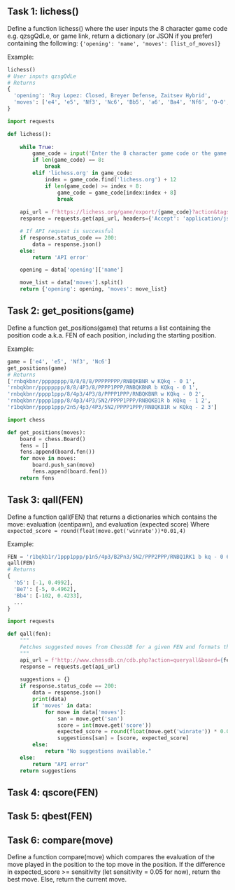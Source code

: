 ## Task 1: lichess()
Define a function lichess() where the user inputs the 8 character game code e.g. qzsgQdLe, or game link, return a dictionary (or JSON if you prefer) containing the following: `{'opening': 'name', 'moves': [list_of_moves]}`

Example:
```python
lichess()
# User inputs qzsgQdLe
# Returns
{
  'opening': 'Ruy Lopez: Closed, Breyer Defense, Zaitsev Hybrid',
  'moves': ['e4', 'e5', 'Nf3', 'Nc6', 'Bb5', 'a6', 'Ba4', 'Nf6', 'O-O', ...]
}
```
```python
import requests

def lichess():
    
    while True:
        game_code = input('Enter the 8 character game code or the game URL: ')
        if len(game_code) == 8:
            break
        elif 'lichess.org' in game_code:
            index = game_code.find('lichess.org') + 12
            if len(game_code) >= index + 8: 
                game_code = game_code[index:index + 8]
                break
    
    api_url = f'https://lichess.org/game/export/{game_code}?action&tags=false&clocks=false&evals=false&division=false'
    response = requests.get(api_url, headers={'Accept': 'application/json'})

    # If API request is successful
    if response.status_code == 200:
        data = response.json()
    else:
        return 'API error'

    opening = data['opening']['name']

    move_list = data['moves'].split()
    return {'opening': opening, 'moves': move_list}
```
## Task 2: get_positions(game)
Define a function get_positions(game) that returns a list containing the position code a.k.a. FEN of each position, including the starting position.

Example:
```python
game = ['e4', 'e5', 'Nf3', 'Nc6']
get_positions(game)
# Returns
['rnbqkbnr/pppppppp/8/8/8/8/PPPPPPPP/RNBQKBNR w KQkq - 0 1',
'rnbqkbnr/pppppppp/8/8/4P3/8/PPPP1PPP/RNBQKBNR b KQkq - 0 1',
'rnbqkbnr/pppp1ppp/8/4p3/4P3/8/PPPP1PPP/RNBQKBNR w KQkq - 0 2',
'rnbqkbnr/pppp1ppp/8/4p3/4P3/5N2/PPPP1PPP/RNBQKB1R b KQkq - 1 2',
'r1bqkbnr/pppp1ppp/2n5/4p3/4P3/5N2/PPPP1PPP/RNBQKB1R w KQkq - 2 3']
```
```python
import chess

def get_positions(moves):
    board = chess.Board()
    fens = []
    fens.append(board.fen())
    for move in moves:
        board.push_san(move)
        fens.append(board.fen())
    return fens
```
## Task 3: qall(FEN)
Define a function qall(FEN) that returns a dictionaries which contains the move: evaluation (centipawn), and evaluation (expected score)
Where `expected_score = round(float(move.get('winrate'))*0.01,4)`

Example:
```python
FEN = 'r1bqkb1r/1ppp1ppp/p1n5/4p3/B2Pn3/5N2/PPP2PPP/RNBQ1RK1 b kq - 0 6'
qall(FEN)
# Returns
{
  'b5': [-1, 0.4992],
  'Be7': [-5, 0.4962],
  'Bb4': [-102, 0.4233],
  ...
}
```
```python
import requests

def qall(fen):
    """
    Fetches suggested moves from ChessDB for a given FEN and formats them as a dictionary.
    """
    api_url = f'http://www.chessdb.cn/cdb.php?action=queryall&board={fen}&json=true'
    response = requests.get(api_url)
    
    suggestions = {}
    if response.status_code == 200:
        data = response.json()
        print(data)
        if 'moves' in data:
            for move in data['moves']:
                san = move.get('san')
                score = int(move.get('score'))
                expected_score = round(float(move.get('winrate')) * 0.01, 4)
                suggestions[san] = [score, expected_score]
        else:
            return "No suggestions available."
    else:
        return "API error"
    return suggestions
```

## Task 4: qscore(FEN)

## Task 5: qbest(FEN)

## Task 6: compare(move)
Define a function compare(move) which compares the evaluation of the move played in the position to the top move in the position. If the difference in expected_score >= sensitivity (let sensitivity = 0.05 for now), return the best move. Else, return the current move.
